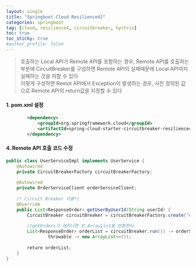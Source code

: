 ```yaml
---
layout: single
title: "Springboot Cloud Resilience4J"
categories: springboot
tag: [cloud, resilience4, circuitbreaker, hystrix]
toc: true
toc_sticky: true
#author_profile: false
---
```




> 호출하는 Local API가 Remote API를 포함하는 경우, Remote API를 호출하는 부분에 CircuitBreaker를 구성하면 Remote API의 실패때문에 Local API까지 실패하는 것을 피할 수 있다<br>이렇게 구성하면 Remot API에서 Exception이 발생하는 경우, 사전 정의된 값으로 Remote API의 return값을 지정할 수 있다

#### 1. pom.xml 설정

```xml
		<dependency>
			<groupId>org.springframework.cloud</groupId>
			<artifactId>spring-cloud-starter-circuitbreaker-resilience4j</artifactId>
		</dependency>
```

#### 4. Remote API 호출 코드 수정

```java
public class UserServiceImpl implements UserService {
    @Autowired    
    private CircuitBreakerFactory circuitBreakerFactory;
    
    @Autowired
    private OrderServiceClient orderServiceClient;
    
    /* Circuit Breaker 이용*/
    @Override
    public List<ResponseOrder> getUserByUserId(String userId) {
        CircuitBreaker circuitBreaker = circuitBreakerFactory.create("circuitbreaker");
        
        //getOrders가 에러나면 빈 ArrayList를 반환한다.
        List<ResponseOrder> orderList = circuitBreaker.run(() -> orderServiceClient.getOrders(userId),
                throwable -> new ArrayList<>());
                
        reture orderList;
    }
}
```


